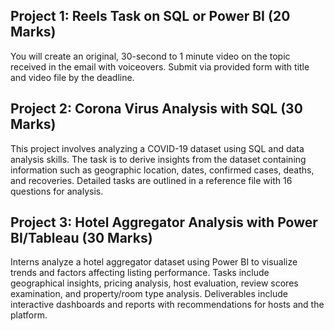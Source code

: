 <h2>Project 1: Reels Task on SQL or Power BI (20 Marks)</h2>
<p>You will create an original, 30-second to 1 minute video on the topic received in the email with voiceovers. Submit via provided form with title and video file by the deadline.</p>


<h2>Project 2: Corona Virus Analysis with SQL (30 Marks)</h2>
<p>This project involves analyzing a COVID-19 dataset using SQL and data analysis skills. The task is to derive insights from the dataset containing information such as geographic location, dates, confirmed cases, deaths, and recoveries. Detailed tasks are outlined in a reference file with 16 questions for analysis.</p>


<h2>Project 3: Hotel Aggregator Analysis with Power BI/Tableau (30 Marks)</h2>
<p>Interns analyze a hotel aggregator dataset using Power BI to visualize trends and factors affecting listing performance. Tasks include geographical insights, pricing analysis, host evaluation, review scores examination, and property/room type analysis. Deliverables include interactive dashboards and reports with recommendations for hosts and the platform.</p>

